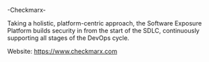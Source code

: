 -Checkmarx-

Taking a holistic, platform-centric approach, the Software Exposure Platform builds security in from the start of the SDLC, continuously supporting all stages of the DevOps cycle.

Website: https://www.checkmarx.com

